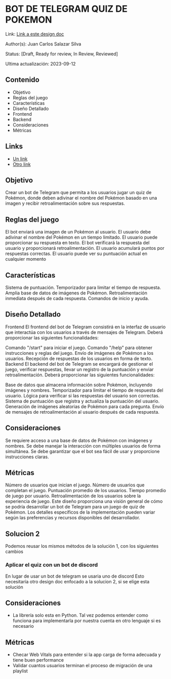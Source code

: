 # BOT DE TELEGRAM QUIZ DE POKEMON
Link: [Link a este design doc](#)

Author(s): Juan Carlos Salazar Silva

Status: [Draft, Ready for review, In Review, Reviewed]

Ultima actualización: 2023-09-12

## Contenido
- Objetivo
- Reglas del juego
- Características
- Diseño Detallado
- Frontend
- Backend
- Consideraciones
- Métricas

## Links
- [Un link](#)
- [Otro link](#)

## Objetivo
Crear un bot de Telegram que permita a los usuarios jugar un quiz de Pokémon, donde deben adivinar el nombre del Pokémon basado en una imagen y recibir retroalimentación sobre sus respuestas.

## Reglas del juego
El bot enviará una imagen de un Pokémon al usuario.
El usuario debe adivinar el nombre del Pokémon en un tiempo limitado.
El usuario puede proporcionar su respuesta en texto.
El bot verificará la respuesta del usuario y proporcionará retroalimentación.
El usuario acumulará puntos por respuestas correctas.
El usuario puede ver su puntuación actual en cualquier momento

## Características
Sistema de puntuación.
Temporizador para limitar el tiempo de respuesta.
Amplia base de datos de imágenes de Pokémon.
Retroalimentación inmediata después de cada respuesta.
Comandos de inicio y ayuda.

## Diseño Detallado
Frontend
El frontend del bot de Telegram consistirá en la interfaz de usuario que interactúa con los usuarios a través de mensajes de Telegram. Deberá proporcionar las siguientes funcionalidades:

Comando "/start" para iniciar el juego.
Comando "/help" para obtener instrucciones y reglas del juego.
Envío de imágenes de Pokémon a los usuarios.
Recepción de respuestas de los usuarios en forma de texto.
Backend
El backend del bot de Telegram se encargará de gestionar el juego, verificar respuestas, llevar un registro de la puntuación y enviar retroalimentación. Deberá proporcionar las siguientes funcionalidades:

Base de datos que almacena información sobre Pokémon, incluyendo imágenes y nombres.
Temporizador para limitar el tiempo de respuesta del usuario.
Lógica para verificar si las respuestas del usuario son correctas.
Sistema de puntuación que registra y actualiza la puntuación del usuario.
Generación de imágenes aleatorias de Pokémon para cada pregunta.
Envío de mensajes de retroalimentación al usuario después de cada respuesta.

## Consideraciones
Se requiere acceso a una base de datos de Pokémon con imágenes y nombres.
Se debe manejar la interacción con múltiples usuarios de forma simultánea.
Se debe garantizar que el bot sea fácil de usar y proporcione instrucciones claras.

## Métricas
Número de usuarios que inician el juego.
Número de usuarios que completan el juego.
Puntuación promedio de los usuarios.
Tiempo promedio de juego por usuario.
Retroalimentación de los usuarios sobre la experiencia de juego.
Este diseño proporciona una visión general de cómo se podría desarrollar un bot de Telegram para un juego de quiz de Pokémon. Los detalles específicos de la implementación pueden variar según las preferencias y recursos disponibles del desarrollador.

## Solucion 2
Podemos reusar los mismos métodos de la solución 1, con los siguientes cambios

### Aplicar el quiz con un bot de discord
En lugar de usar un bot de telegram se usaria uno de discord
Esto necesitaría otro design doc enfocado a la solucion 2, si se elige esta solución

## Consideraciones
- La librería solo esta en Python. Tal vez podemos entender como funciona para implementarla por nuestra cuenta en otro lenguaje si es necesario

## Métricas
- Checar Web Vitals para entender si la app carga de forma adecuada y tiene buen performance
- Validar cuantos usuarios terminan el proceso de migración de una playlist